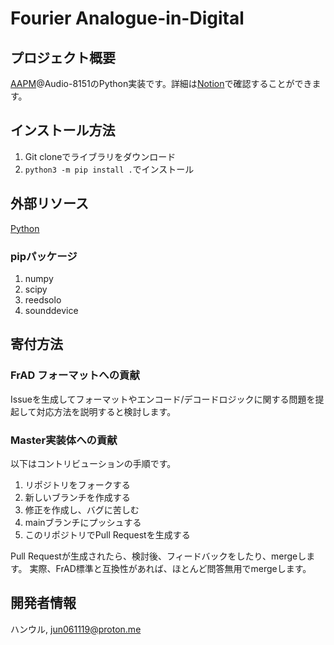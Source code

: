 # Fourier Analogue-in-Digital

## プロジェクト概要

[AAPM](https://mikhael-openworkspace.notion.site/Project-Archivist-e512fa7a21474ef6bdbd615a424293cf)@Audio-8151のPython実装です。詳細は[Notion](https://mikhael-openworkspace.notion.site/Fourier-Analogue-in-Digital-d170c1760cbf4bb4aaea9b1f09b7fead?pvs=4)で確認することができます。

## インストール方法

1. Git cloneでライブラリをダウンロード
2. `python3 -m pip install .`でインストール

## 外部リソース

[Python](https://github.com/python/cpython)

### pipパッケージ

1. numpy
2. scipy
3. reedsolo
4. sounddevice

## 寄付方法

### FrAD フォーマットへの貢献

Issueを生成してフォーマットやエンコード/デコードロジックに関する問題を提起して対応方法を説明すると検討します。

### Master実装体への貢献

以下はコントリビューションの手順です。

1. リポジトリをフォークする
2. 新しいブランチを作成する
3. 修正を作成し、バグに苦しむ
4. mainブランチにプッシュする
5. このリポジトリでPull Requestを生成する

Pull Requestが生成されたら、検討後、フィードバックをしたり、mergeします。 実際、FrAD標準と互換性があれば、ほとんど問答無用でmergeします。

## 開発者情報

ハンウル, <jun061119@proton.me>
